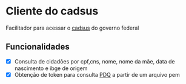 # Cliente do cadsus
Facilitador para acessar o [cadsus](https://datasus.saude.gov.br/cartao-nacional-de-saude) do governo federal

## Funcionalidades
- [x] Consulta de cidadões por cpf,cns, nome, nome da mãe, data de nascimento e ibge de origem
- [x] Obtenção de token para consulta [PDQ](https://datasus.saude.gov.br/wp-content/uploads/2019/12/Especificacao-Tecnica-para-Integracao-PDQ-com-o-Cartao-Nacional-de-Saude-v5.pdf) a partir de um arquivo pem
